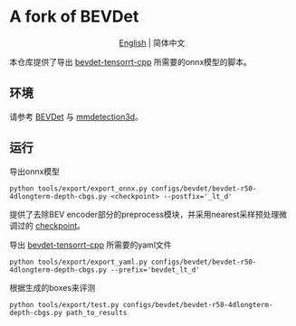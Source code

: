 # A fork of BEVDet

<div align="center">

[English](README.md) | 简体中文

</div>


本仓库提供了导出 [bevdet-tensorrt-cpp](https://github.com/LCH1238/bevdet-tensorrt-cpp/tree/master) 所需要的onnx模型的脚本。

## 环境
请参考 [BEVDet](https://github.com/HuangJunJie2017/BEVDet/tree/dev2.1) 与 [mmdetection3d](https://github.com/open-mmlab/mmdetection3d)。
## 运行
导出onnx模型
```shell
python tools/export/export_onnx.py configs/bevdet/bevdet-r50-4dlongterm-depth-cbgs.py <checkpoint> --postfix='_lt_d' 
```
提供了去除BEV encoder部分的preprocess模块，并采用nearest采样预处理微调过的 [checkpoint](https://drive.google.com/drive/folders/1jSGT0PhKOmW3fibp6fvlJ7EY6mIBVv6i?usp=drive_link)。

导出 [bevdet-tensorrt-cpp](https://github.com/LCH1238/bevdet-tensorrt-cpp/tree/master) 所需要的yaml文件
```shell
python tools/export/export_yaml.py configs/bevdet/bevdet-r50-4dlongterm-depth-cbgs.py --prefix='bevdet_lt_d'
```

根据生成的boxes来评测
```shell
python tools/export/test.py configs/bevdet/bevdet-r50-4dlongterm-depth-cbgs.py path_to_results
```